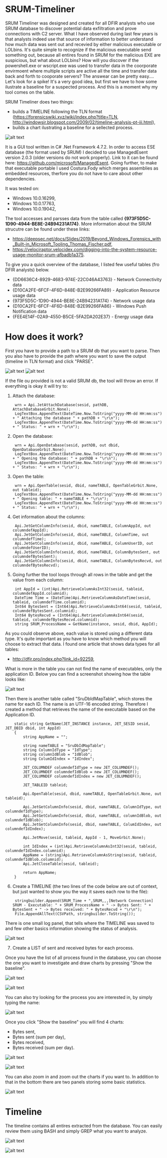 # SRUM-Timeliner

SRUM Timeliner was designed and created for all DFIR analysts who use SRUM database to discover potential data exfiltration and prove connections with C2 server. What I have observed during last few years is that analysts indeed use that source of information to better understand how much data was sent out and recevied by either malicious executable or LOLbins. It's quite simple to recognize if the malicious executable send something out, because all entires found in SRUM for the malicious EXE are suspicious, but what about LOLbins? How will you discover if the powershell.exe or wscript.exe was used to transfer data in the coorporate envirmoent where multiple scripts are active all the time and transfer data back and forth to cooporate servers? The answear can be pretty easy.... Let's look for a spike! It's a very good idea, but first we have to how some ilustrate a baseline for a suspected process. And this is a moment why my tool comes on the table. 

SRUM Timeliner does two things:
- builds a TIMELINE following the TLN format (https://forensicswiki.xyz/wiki/index.php?title=TLN, http://windowsir.blogspot.com/2009/02/timeline-analysis-pt-iii.html),
- builds a chart ilustrating a baseline for a sellected process.

![alt text](https://github.com/gajos112/SRUM-Timeliner/blob/main/Images/1.png?raw=true)

It is a GUI tool written in C# .Net Framework 4.7.2. In order to access ESE database (the format used by SRUM) I decided to use ManagedEsent version 2.0.3 (older versions do not work properly). Link to it can be found here: https://github.com/microsoft/ManagedEsent. Going further, to make that executable portable I used Costura.Fody which merges assemblies as embedded resources, therfore you do not have to care about other dependencies. 

It was tested on:

- Windows 10.0.16299,
- Windows 10.0.17763,
- Windows 10.0.19042,

The tool accesses and parsses data from the table called **{973F5D5C-1D90-4944-BE8E-24B94231A174}**. More information about the SRUM strucutre can be found under these links:
- https://deepsec.net/docs/Slides/2019/Beyond_Windows_Forensics_with_Built-in_Microsoft_Tooling_Thomas_Fischer.pdf,
- https://velociraptor.velocidex.com/digging-into-the-system-resource-usage-monitor-srum-afbadb1a375.

To give you a quick overview of the database, I  listed few useful tables (fro DFIR analysts) below. 
- {DD6636C4-8929-4683-974E-22C046A43763} - Network Connectivity data
- {D10CA2FE-6FCF-4F6D-848E-B2E99266FA89} - Application Resource usage data
- {973F5D5C-1D90-4944-BE8E-24B94231A174} - Network usage data 
- {D10CA2FE-6FCF-4F6D-848E-B2E99266FA86} - Windows Push Notification data
- {FEE4E14F-02A9-4550-B5CE-5FA2DA202E37} - Energy usage data

# How does it work?
First you have to provide a path to a SRUM db that you want to parse. Then you also have to provide the path where you want to save the output (timeline in TLN format) and click "PARSE". 

![alt text](https://github.com/gajos112/SRUM-Timeliner/blob/main/Images/2.png?raw=true)
![alt text](https://github.com/gajos112/SRUM-Timeliner/blob/main/Images/3.png?raw=true)

If the file ou provided is not a valid SRUM db, the tool will throw an error. If everything is okay it will try to:

1. Attach the database:

        wrn = Api.JetAttachDatabase(sesid, pathDB, AttachDatabaseGrbit.None);
        LogTextBox.AppendText(DateTime.Now.ToString("yyyy-MM-dd HH:mm:ss") + " Attaching the database " + pathDB + "\r\n");
        LogTextBox.AppendText(DateTime.Now.ToString("yyyy-MM-dd HH:mm:ss") + " Status: " + wrn + "\r\n");

2. Open the database:

        wrn = Api.OpenDatabase(sesid, pathDB, out dbid, OpenDatabaseGrbit.None);
        LogTextBox.AppendText(DateTime.Now.ToString("yyyy-MM-dd HH:mm:ss") + " Opening the database: " + pathDB + "\r\n");
        LogTextBox.AppendText(DateTime.Now.ToString("yyyy-MM-dd HH:mm:ss") + " Status: " + wrn + "\r\n");

3. Open the table:

        wrn = Api.OpenTable(sesid, dbid, nameTABLE, OpenTableGrbit.None, out tableid);
        LogTextBox.AppendText(DateTime.Now.ToString("yyyy-MM-dd HH:mm:ss") + " Opening table: " + nameTABLE + "\r\n");
        LogTextBox.AppendText(DateTime.Now.ToString("yyyy-MM-dd HH:mm:ss") + " Status: " + wrn + "\r\n");

4. Get information about the columns:

        Api.JetGetColumnInfo(sesid, dbid, nameTABLE, ColumnAppId, out columndefAppId);
        Api.JetGetColumnInfo(sesid, dbid, nameTABLE, ColumnTime, out columndefTime);
        Api.JetGetColumnInfo(sesid, dbid, nameTABLE, ColumnUserID, out columndefUserID);
        Api.JetGetColumnInfo(sesid, dbid, nameTABLE, ColumnBytesSent, out columndefBytesSent);
        Api.JetGetColumnInfo(sesid, dbid, nameTABLE, ColumnBytesRecvd, out columndefBytesRecvd);

5. Going further the tool loops through all rows in the table and get the value from each column:

        int AppId = (int)Api.RetrieveColumnAsInt32(sesid, tableid, columndefAppId.columnid);
        DateTime Time = (DateTime)Api.RetrieveColumnAsDateTime(sesid, tableid, columndefTime.columnid);
        Int64 BytesSent = (Int64)Api.RetrieveColumnAsInt64(sesid, tableid, columndefBytesSent.columnid);
        Int64 BytesRecvd = (Int64)Api.RetrieveColumnAsInt64(sesid, tableid, columndefBytesRecvd.columnid);
        string SRUM_ProcessName = GetName(instance, sesid, dbid, AppId);

As you could observe above, each value is stored using a different data type. It's quite important as you have to know which method you will choose to extract that data. I found one article that shows data types for all tables: 
- http://dfir.pro/index.php?link_id=92259,

What is more in the table you can not find the name of executables, only the application ID. Below you can find a screenshot showing how the table looks like: 

![alt text](https://github.com/gajos112/SRUM-Timeliner/blob/main/Images/14.PNG?raw=true)

Then there is another table called "SruDbIdMapTable", which stores the name for each ID. The name is an UTF-16 encoded string. Therefore I created a method that retrieves the name of the executable based on the Application ID. 

        static string GetName(JET_INSTANCE instance, JET_SESID sesid, JET_DBID dbid, int AppId)
        {
            string AppName = "";

            string nameTABLE = "SruDbIdMapTable";
            string ColumnIdType = "IdType";
            string columnIdBlob = "IdBlob";
            string ColumIdIndex = "IdIndex";

            JET_COLUMNDEF columndefIdType = new JET_COLUMNDEF();
            JET_COLUMNDEF columndefIdBlob = new JET_COLUMNDEF();
            JET_COLUMNDEF columndefIdIndex = new JET_COLUMNDEF();

            JET_TABLEID tableid;

            Api.OpenTable(sesid, dbid, nameTABLE, OpenTableGrbit.None, out tableid);

            Api.JetGetColumnInfo(sesid, dbid, nameTABLE, ColumnIdType, out columndefIdType);
            Api.JetGetColumnInfo(sesid, dbid, nameTABLE, columnIdBlob, out columndefIdBlob);
            Api.JetGetColumnInfo(sesid, dbid, nameTABLE, ColumIdIndex, out columndefIdIndex);

            Api.JetMove(sesid, tableid, AppId - 1, MoveGrbit.None);

            int IdIndex = (int)Api.RetrieveColumnAsInt32(sesid, tableid, columndefIdIndex.columnid);
            AppName = (string)Api.RetrieveColumnAsString(sesid, tableid, columndefIdBlob.columnid);
            Api.JetCloseTable(sesid, tableid);

            return AppName;
        }

6. Create a TIMELINE (the two lines of the code below are out of context, but just wanted to show you the way it saves each row to the file):

        stringbuilder.Append(SRUM_Time + ",SRUM,,,[Network Connection] SRUM - Executable: " + SRUM_ProcessName + " -> Bytes Sent: " + BytesSent + " -> Bytes received: " + BytesRecvd + "\r\n");
        File.AppendAllText(CSVPath, stringbuilder.ToString());
        
There is one small log panel, that tells where the TIMELINE was saved to and few other basics information showing the status of analysis. 

![alt text](https://github.com/gajos112/SRUM-Timeliner/blob/main/Images/8.PNG?raw=true)


7. Create a LIST of sent and received bytes for each process. 

Once you have the list of all process found in the database, you can choose the one you want to investigate and draw charts by pressing "Show the baseline". 

![alt text](https://github.com/gajos112/SRUM-Timeliner/blob/main/Images/5.PNG?raw=true)

![alt text](https://github.com/gajos112/SRUM-Timeliner/blob/main/Images/4.PNG?raw=true)

You can also try looking for the process you are interested in, by simply typing the name:

![alt text](https://github.com/gajos112/SRUM-Timeliner/blob/main/Images/6.PNG?raw=true)

Once you click "Show the baseline" you will find 4 charts:
- Bytes sent,
- Bytes sent (sum per day),
- Bytes received,
- Bytes received (sum per day).

![alt text](https://github.com/gajos112/SRUM-Timeliner/blob/main/Images/9.PNG?raw=true)

![alt text](https://github.com/gajos112/SRUM-Timeliner/blob/main/Images/10.PNG?raw=true)

You can also zoom in and zoom out the charts if you want to. In addition to that in the bottom there are two panels storing some basic statistics.

![alt text](https://github.com/gajos112/SRUM-Timeliner/blob/main/Images/11.PNG?raw=true)


# Timeline

The timeline contains all entires extracted from the database. You can easily review them using BASH and simply GREP what you want to analyze. 

![alt text](https://github.com/gajos112/SRUM-Timeliner/blob/main/Images/12.png?raw=true)

![alt text](https://github.com/gajos112/SRUM-Timeliner/blob/main/Images/13.png?raw=true)
